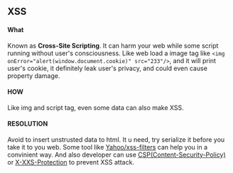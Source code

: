 ## XSS

#### What

Known as **Cross-Site Scripting**. It can harm your web while some script running without user's consciousness. Like web load a image tag like `<img onError="alert(window.document.cookie)" src="233"/>`, and it will print user's cookie, it definitely leak user's privacy, and could even cause property damage.

#### HOW

Like img and script tag, even some data can also make XSS.

#### RESOLUTION

Avoid to insert unstrusted data to html. It u need, try serialize it before you take it to you web. Some tool like [Yahoo/xss-filters](https://github.com/yahoo/xss-filters) can help you in a convinient way. And also developer can use [CSP(Content-Security-Policy)](https://developer.mozilla.org/en-US/docs/Web/HTTP/Headers/Content-Security-Policy) or [X-XXS-Protection](https://developer.mozilla.org/en-US/docs/Web/HTTP/Headers/X-XSS-Protection) to prevent XSS attack.